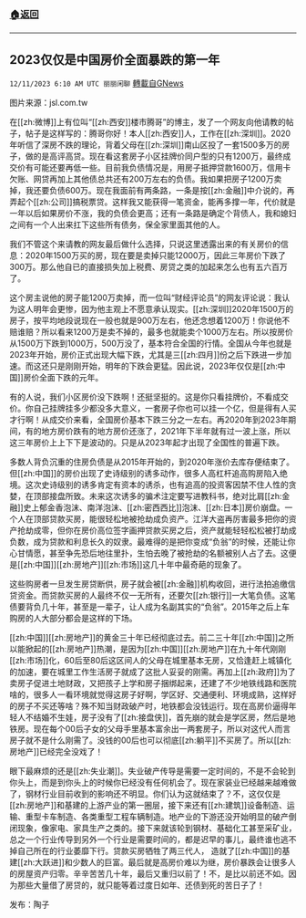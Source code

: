 ###  [:house:返回](README.md)
---


## 2023仅仅是中国房价全面暴跌的第一年
`12/11/2023 6:10 AM UTC 丽丽闲聊` [轉載自GNews](https://gnews.org/articles/2095138)

图片来源：jsl.com.tw

在[[zh:微博]]上有位叫“[[zh:西安]]楼市腾哥”的博主，发了一个网友向他请教的帖子，帖子是这样写的：腾哥你好！本人[[zh:西安]]人，工作在[[zh:深圳]]。2020年听信了深房不跌的理论，背着父母在[[zh:深圳]]南山区投了一套1500多万的房子，做的是高评高贷。现在看这套房子小区挂牌价同户型的只有1200万，最终成交价有可能还要再低一些。目前我负债情况是，用房子抵押贷款1600万，信用卡欠账、网贷再加上其他债总共还有200万左右的负债。我如果把房子1200万卖掉，我还要负债600万。现在我面前有两条路，一条是按[[zh:金融]]中介说的，再弄起个[[zh:公司]]搞税票贷。这样我又能获得一笔资金，能再多撑一年，代价就是一年以后如果房价不涨，我的负债会更高；还有一条路是确定个背债人，我和媳妇之间有一个人出来扛下这些所有债务，保全家里面其他的人。

我们不管这个来请教的网友最后做什么选择，只说这里透露出来的有关房价的信息：2020年1500万买的房，现在要是卖掉只能12000万，因此三年房价下跌了300万。那么他自已的直接损失加上税费、房贷之类的加起来怎么也有五六百万了。

这个房主说他的房子能1200万卖掉，而一位叫“财经评论员”的网友评论说：我认为这人明年会更惨，因为他主观上不愿意承认现实。[[zh:深圳]]2020年1500万的房子，按平均地段说现在一般也就是900万左右，他还念想着1200万！你说他不赔谁赔？所以看来1200万是卖不掉的，最多也就能卖个1000万左右。所以按房价从1500万下跌到1000万，500万没了，基本符合全国的行情。全国从今年也就是2023年开始，房价正式出现大幅下跌，尤其是三[[zh:四月]]份之后下跌进一步加速。而这还只是刚刚开始，明年的下跌会更猛。因此说，2023年仅仅是[[zh:中国]]房价全面下跌的元年。

有的人说，我们小区房价没下跌啊！还挺坚挺的。这是你只看挂牌价，不看成交价。你自己挂牌挂多少都没多大意义，一套房子你也可以挂一个亿，但是得有人买才行啊！从成交价来看，全国房价基本下跌三分之一左右。再2020年到2023年期间，有的地方房价跌有的地方房价还涨了，2021年下半年就有过一波上涨，所以这三年房价上上下下是波动的。只是从2023年起才出现了全国性的普遍下跌。

多数人背负沉重的住房负债是从2015年开始的，到2020年涨价去库存便结束了。但[[zh:中国]]的房价出现了史诗级别的诱多动作，很多人高杠杆追高购房陷入绝境。这次史诗级别的诱多肯定有资本的诱杀，也有追高的投资客因禁不住人性的贪婪，在顶部接盘所致。未来这次诱多的骗术注定要写进教科书，绝对比肩[[zh:金融]]史上郁金香泡沫、南洋泡沫、[[zh:密西西比]]泡沫、[[zh:日本]]房价崩盘。一个人在顶部贷款买房，能很轻松地被抢劫成负资产。江洋大盗再厉害最多把你的资产抢劫成零，但你在房价高位签字画押贷款买房之后，资产就能轻轻松松被打劫成负数，成为贷款和利息长久的奴隶。最难得的是把你变成“负翁”的时候，还能让你心甘情愿，甚至争先恐后地往里扑，生怕去晚了被抢劫的名额被别人占了去。这便是[[zh:中国]][[zh:房地产]][[zh:市场]]这几十年中最奇葩的现象了。

这些购房者一旦发生房贷断供，房子就会被[[zh:金融]]机构收回，进行法拍追缴信贷资金。而贷款买房的人最终不仅一无所有，还要欠[[zh:银行]]一大笔负债。这笔债要背负几十年，甚至是一辈子，让人成为名副其实的“负翁”。2015年之后上车购房的人大部分都会是这样的下场。

[[zh:中国]][[zh:房地产]]的黄金三十年已经彻底过去。前二三十年[[zh:中国]]之所以能掀起的[[zh:房地产]]热潮，是因为[[zh:中国]][[zh:房地产]]在九十年代刚刚[[zh:市场]]化，60后至80后这区间人的父母在城里基本无房，又恰逢赶上城镇化的加速，要在城里工作生活房子就成了这批人妥妥的刚需。再加上[[zh:政府]]为了卖房子促进土地财政，又把孩子上学和房子捆绑起来，还建了不少地铁线路和医院啥的，很多人一看环境就觉得这房子好啊，学区好、交通便利、环境成熟，这样好的房子不买还等啥？殊不知当财政破产时，地铁都会没钱运行。现在高房价逼得年轻人不结婚不生娃，房子没有了[[zh:接盘侠]]，首先崩的就会是学区房，然后是地铁房。现在每个00后子女的父母手里基本富余出一两套房子，所以对这代人而言房子就不是什么刚需了。没钱的00后也可以彻底[[zh:躺平]]不买房了。所以[[zh:房地产]]已经完全没戏了！

眼下最麻烦的还是[[zh:失业潮]]。失业破产传导是需要一定时间的，不是不会轮到你头上，而是到你头上的时候你已经没有任何机会了。现在家装业已经越来越难做了，钢材行业目前收到的影响还不明显。你们认为这就结束了？不，这仅仅是[[zh:房地产]]和基建的上游产业的第一圈层，接下来还有[[zh:建筑]]设备制造、运输、重型卡车制造、各类重型工程车辆制造。地产业的下游还没开始明显的破产倒闭现象，像家电、家具生产之类的。接下来就该轮到钢材、基础化工甚至采矿业，总之一个行业传导到另外一个行业是需要时间的，都是迟早的事儿，最终谁也逃不掉自己所在的行业萎靡下行。贷款买房牺牲了两三代人， 造就了[[zh:中国]]的基建[[zh:大跃进]]和少数人的巨富。最后就是高房价难以为继，房价暴跌会让很多人的房屋资产归零。辛辛苦苦几十年，最后又重归以前了！不，是比以前还不如。因为那些大量借了房贷的，就只能等着过度日如年、还债到死的苦日子了！

发布：陶子   

